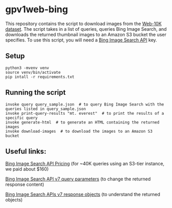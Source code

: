 # gpv1web-bing

This repository contains the script to download images from the <a href="https://prior.allenai.org/projects/gpv2">Web-10K dataset</a>.
The script takes in a list of queries, queries Bing Image Search, and downloads the returned thumbnail images to an Amazon S3 bucket the user specifies.
To use this script, you will need a <a href="https://www.microsoft.com/en-us/bing/apis/bing-image-search-api">Bing Image Search API</a> key. 

## Setup
```
python3 -mvenv venv
source venv/bin/activate
pip intall -r requirements.txt
```

## Running the script
```
invoke query query_sample.json  # to query Bing Image Search with the queries listed in query_sample.json
invoke print-query-results "mt. everest"  # to print the results of a specific query
invoke generate-html  # to generate an HTML containing the returned images
invoke download-images  # to download the images to an Amazon S3 bucket
```

## Useful links:
<a href="https://www.microsoft.com/en-us/bing/apis/pricing">Bing Image Search API Pricing</a> (for ~40K queries using an S3-tier instance, we paid about $160)

<a href="https://docs.microsoft.com/en-us/bing/search-apis/bing-image-search/reference/query-parameters">Bing Image Search API v7 query parameters</a> (to change the returned response content)

<a href="https://docs.microsoft.com/en-us/bing/search-apis/bing-image-search/reference/response-objects">Bing Image Search APIs v7 response objects</a> (to understand the returned objects)
